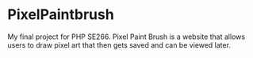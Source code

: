 # PixelPaintbrush
My final project for PHP SE266. Pixel Paint Brush is a website that allows users to draw pixel art that then gets saved and can be viewed later.
